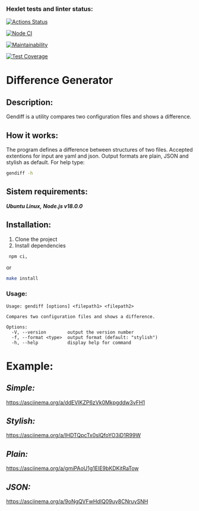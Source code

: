 ### Hexlet tests and linter status:

[![Actions Status](https://github.com/IVANn84/frontend-project-46/workflows/hexlet-check/badge.svg)](https://github.com/IVANn84/frontend-project-46/actions)

[![Node CI](https://github.com/IVANn84/frontend-project-46/actions/workflows/nodeJS.yml/badge.svg)](https://github.com/IVANn84/frontend-project-46/actions/workflows/nodeJS.yml)

[![Maintainability](https://api.codeclimate.com/v1/badges/caa4e2e20a758eee59ad/maintainability)](https://codeclimate.com/github/IVANn84/frontend-project-46/maintainability)

[![Test Coverage](https://api.codeclimate.com/v1/badges/caa4e2e20a758eee59ad/test_coverage)](https://codeclimate.com/github/IVANn84/frontend-project-46/test_coverage)


# Difference Generator

## **Description:**
Gendiff is a utility compares two configuration files and shows a difference.

## **How it works:**
The program defines a difference between structures of two files. Accepted extentions for input are yaml and json. Output formats are plain, JSON and stylish as default. For help type:
```bash
gendiff -h
```

## **Sistem requirements:**

  ***Ubuntu Linux,***
  ***Node.js v18.0.0***

## **Installation:**
1. Clone the project
2. Install dependencies

```bash
 npm ci,
 ```
 or
 ```bash
 make install
 ```
 ### **Usage:**
```
Usage: gendiff [options] <filepath1> <filepath2>

Compares two configuration files and shows a difference.

Options:
  -V, --version        output the version number
  -f, --format <type>  output format (default: "stylish")
  -h, --help           display help for command
```

# Example:

  ## _Simple:_

https://asciinema.org/a/ddEVlKZP6zVk0Mkpgddw3vFH1


  ## _Stylish:_

 https://asciinema.org/a/lHDTQpcTx0slQfoYO3iD1R99W

 
  ## _Plain:_

 https://asciinema.org/a/gmiPAoU1g1EIE9bKDKjtRaTow

  ## _JSON:_

 https://asciinema.org/a/9oNgQVFwHdIQ09uy8CNruySNH
